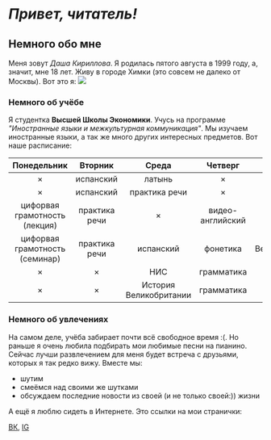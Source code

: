 # ***Привет, читатель!***
## Немного обо мне 
Меня зовут *Даша Кириллова*. Я родилась пятого августа в 1999 году, а, значит, мне 18 лет. Живу в городе Химки (это совсем не далеко от Москвы). Вот это я:
![](https://pp.userapi.com/c639723/v639723324/628dc/0CWhE3MA9Y8.jpg)
### Немного об учёбе
Я студентка **Высшей Школы Экономики**. Учусь на программе *"Иностранные языки и межкультурная коммуникация"*. Мы изучаем иностранные языки, а так же много других интересных предметов. Вот наше расписание: 

Понедельник|Вторник|Среда|Четверг|Пятница
:---:|:---:|:---:|:---:|:---:
× |испанский|латынь|×|×|
× |испанский|практика речи|×|×|
цифорвая грамотность (лекция)|практика речи|×|видео-английский|×|
цифорвая грамотность (семинар)|практика речи|испанский|фонетика|История Великобритании (лекиця)|
× |×|НИС|грамматика|×|
× |×|История Великобритании|грамматика|×|
### Немного об увлечениях
На самом деле, учёба забирает почти всё свободное время :(. Но раньше я очень любила подбирать мои любимые песни на пианино. Сейчас лучши развлечением для меня будет встреча с друзьями, которых я так редко вижу. Вместе мы:
- шутим
- смеёмся над своими же шутками
- обсуждаем последние новости из своей (и не только своей:)) жизни


А ещё я люблю сидеть в Интернете. Это ссылки на мои странички:

[ВК](https://vk.com/kirillova_dk "добавляйтесь в друзья"), 
[IG](https://www.instagram.com/kirillova_dk/ "ставьте лайки")

